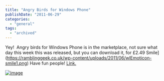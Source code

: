 ```yaml
---
title: "Angry Birds for Windows Phone"
publishDate: "2011-06-29"
categories: 
  - "general"
tags: 
  - "archived"
---
```


Yey!  Angry birds for Windows Phone is in the marketplace, not sure what day this week this was released, but you can download it, for £2.49 Smile](https://ramblinggeek.co.uk/wp-content/uploads/2011/06/wlEmoticon-smile1.png) Have fun people! [Link.](https://redirect.zune.net/External/LaunchZuneProtocol.aspx?pathuri=navigate%3FphoneAppID%3De4571a02-0b87-e011-986b-78e7d1fa76f8)

[![image](/images/image_thumb.png "image")](/images/image.png)
